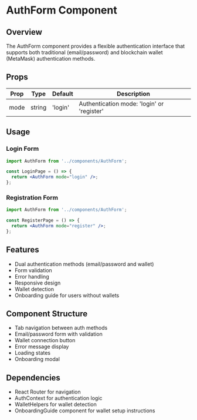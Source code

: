 # AuthForm Component

## Overview
The AuthForm component provides a flexible authentication interface that supports both traditional (email/password) and blockchain wallet (MetaMask) authentication methods.

## Props

| Prop | Type | Default | Description |
|------|------|---------|-------------|
| mode | string | 'login' | Authentication mode: 'login' or 'register' |

## Usage

### Login Form
```jsx
import AuthForm from '../components/AuthForm';

const LoginPage = () => {
  return <AuthForm mode="login" />;
};
```

### Registration Form
```jsx
import AuthForm from '../components/AuthForm';

const RegisterPage = () => {
  return <AuthForm mode="register" />;
};
```

## Features
- Dual authentication methods (email/password and wallet)
- Form validation
- Error handling
- Responsive design
- Wallet detection
- Onboarding guide for users without wallets

## Component Structure
- Tab navigation between auth methods
- Email/password form with validation
- Wallet connection button
- Error message display
- Loading states
- Onboarding modal

## Dependencies
- React Router for navigation
- AuthContext for authentication logic
- WalletHelpers for wallet detection
- OnboardingGuide component for wallet setup instructions